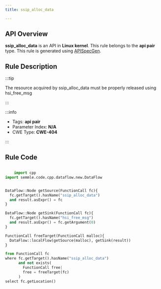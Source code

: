 ```yaml
---
title: ssip_alloc_data

---
```



## API Overview
**ssip_alloc_data** is an API in **Linux kernel**. This rule belongs to the **api pair** type. This rule is generated using [APISpecGen](../../tools/APISpecGen).
## Rule Description

:::tip

The resource acquired by ssip_alloc_data must be properly released using hsi_free_msg

:::

:::info

- Tags: **api pair**
- Parameter Index: **N/A**
- CWE Type: **CWE-404**

:::

## Rule Code
```python

    import cpp
import semmle.code.cpp.dataflow.new.DataFlow


DataFlow::Node getSource(FunctionCall fc){
  fc.getTarget().hasName("ssip_alloc_data")
  and result.asExpr() = fc
}

DataFlow::Node getSink(FunctionCall fc){
  fc.getTarget().hasName("hsi_free_msg")
  and result.asExpr() = fc.getArgument(0)
}

FunctionCall freeTarget(FunctionCall malloc){
  DataFlow::localFlow(getSource(malloc), getSink(result))
}

from FunctionCall fc
where fc.getTarget().hasName("ssip_alloc_data")
      and not exists(
        FunctionCall free| 
        free = freeTarget(fc)
      )
select fc.getLocation()

    
```